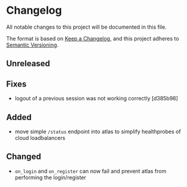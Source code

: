 # Changelog

All notable changes to this project will be documented in this file.

The format is based on [Keep a Changelog](https://keepachangelog.com/en/1.0.0/),
and this project adheres to [Semantic Versioning](https://semver.org/spec/v2.0.0.html).

## Unreleased

## Fixes
- logout of a previous session was not working correctly [d385b98]

## Added
- move simple `/status` endpoint into atlas to simplify healthprobes of cloud loadbalancers

## Changed
- `on_login` and `on_register` can now fail and prevent atlas from performing the login/register